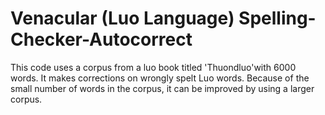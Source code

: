 # Venacular (Luo Language) Spelling-Checker-Autocorrect
This code uses a corpus from a luo book titled 'Thuondluo'with 6000 words. It makes corrections on wrongly spelt Luo words. Because of the small number of words in the corpus, it can be improved by using a larger corpus. 
